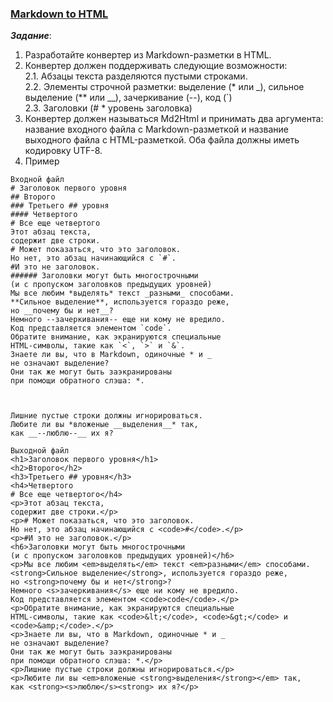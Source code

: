### [Markdown to HTML](https://github.com/AlexeyShik/Programming-paradigms/blob/master/Term1/Md2Html/src/Md2Html.java)  
***Задание***:  
 1. Разработайте конвертер из Markdown-разметки в HTML.  
 2. Конвертер должен поддерживать следующие возможности:  
    2.1. Абзацы текста разделяются пустыми строками.  
    2.2. Элементы строчной разметки: выделение (\* или \_), сильное выделение (\*\* или \_\_), зачеркивание (--), код (\`)  
    2.3. Заголовки (\# \* уровень заголовка)  
 3. Конвертер должен называться Md2Html и принимать два аргумента: название входного файла с Markdown-разметкой и название выходного файла c HTML-разметкой. Оба файла должны иметь кодировку UTF-8.
 4. Пример  
``` 
Входной файл  
# Заголовок первого уровня  
## Второго  
### Третьего ## уровня  
#### Четвертого  
# Все еще четвертого  
Этот абзац текста,  
содержит две строки.  
# Может показаться, что это заголовок.  
Но нет, это абзац начинающийся с `#`.  
#И это не заголовок.  
###### Заголовки могут быть многострочными  
(и с пропуском заголовков предыдущих уровней)  
Мы все любим *выделять* текст _разными_ способами.  
**Сильное выделение**, используется гораздо реже,  
но __почему бы и нет__?  
Немного --зачеркивания-- еще ни кому не вредило.  
Код представляется элементом `code`.  
Обратите внимание, как экранируются специальные  
HTML-символы, такие как `<`, `>` и `&`.  
Знаете ли вы, что в Markdown, одиночные * и _  
не означают выделение?  
Они так же могут быть заэкранированы  
при помощи обратного слэша: *.



Лишние пустые строки должны игнорироваться.  
Любите ли вы *вложеные __выделения__* так,  
как __--люблю--__ их я?  
            
Выходной файл  
<h1>Заголовок первого уровня</h1>  
<h2>Второго</h2>  
<h3>Третьего ## уровня</h3>  
<h4>Четвертого  
# Все еще четвертого</h4>  
<p>Этот абзац текста,  
содержит две строки.</p>  
<p># Может показаться, что это заголовок.  
Но нет, это абзац начинающийся с <code>#</code>.</p>  
<p>#И это не заголовок.</p>  
<h6>Заголовки могут быть многострочными  
(и с пропуском заголовков предыдущих уровней)</h6>  
<p>Мы все любим <em>выделять</em> текст <em>разными</em> способами.  
<strong>Сильное выделение</strong>, используется гораздо реже,  
но <strong>почему бы и нет</strong>?  
Немного <s>зачеркивания</s> еще ни кому не вредило.  
Код представляется элементом <code>code</code>.</p>  
<p>Обратите внимание, как экранируются специальные  
HTML-символы, такие как <code>&lt;</code>, <code>&gt;</code> и <code>&amp;</code>.</p>  
<p>Знаете ли вы, что в Markdown, одиночные * и _  
не означают выделение?  
Они так же могут быть заэкранированы  
при помощи обратного слэша: *.</p>  
<p>Лишние пустые строки должны игнорироваться.</p>  
<p>Любите ли вы <em>вложеные <strong>выделения</strong></em> так,  
как <strong><s>люблю</s><strong> их я?</p>  
